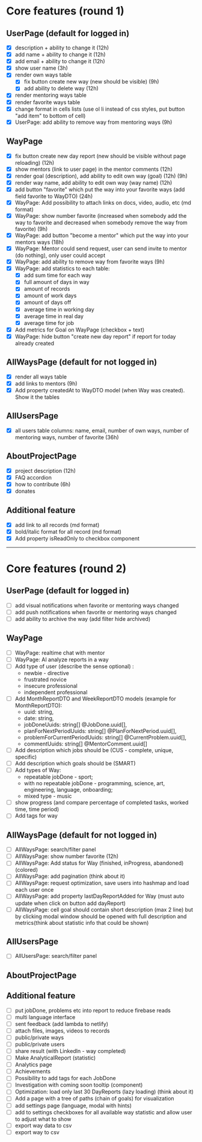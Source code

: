 # Core features (round 1)

## UserPage (default for logged in)
- [x] description + ability to change it (12h)
- [x] add name + ability to change it (12h)
- [x] add email + ability to change it (12h)
- [x] show user name (3h)
- [x] render own ways table
  - [x] fix button create new way (new should be visible) (9h)
  - [x] add ability to delete way (12h)
- [x] render mentoring ways table
- [x] render favorite ways table
- [x] change format in cells lists (use ol li instead of css styles, put button "add item" to bottom of cell)
- [x] UserPage: add ability to remove way from mentoring ways (9h)

## WayPage
- [x] fix button create new day report (new should be visible without page reloading) (12h)
- [x] show mentors (link to user page) in the mentor comments (12h)
- [x] render goal (description), add ability to edit own way (goal) (12h) (9h)
- [x] render way name, add ability to edit own way (way name) (12h)
- [x] add button "favorite" which put the way into your favorite ways (add field favorite to WayDTO) (24h)
- [x] WayPage: Add possibility to attach links on docs, video, audio, etc (md format)
- [x] WayPage: show number favorite (increased when somebody add the way to favorite and decreased when somebody remove the way from favorite) (9h)
- [x] WayPage: add button "become a mentor" which put the way into your mentors ways (18h)
- [x] WayPage: Mentor could send request, user can send invite to mentor (do nothing), only user could accept 
- [x] WayPage: add ability to remove way from favorite ways (9h)
- [x] WayPage: add statistics to each table:
  - [x] add sum time for each way
  - [x] full amount of days in way
  - [x] amount of records
  - [x] amount of work days
  - [x] amount of days off
  - [x] average time in working day
  - [x] average time in real day
  - [x] average time for job
- [x] Add metrics for Goal on WayPage (checkbox + text)
- [x] WayPage: hide button "create new day report" if report for today already created

## AllWaysPage (default for not logged in)
- [x] render all ways table
- [x] add links to mentors (9h)
- [x] Add property createdAt to WayDTO model (when Way was created). Show it the tables 

## AllUsersPage
- [x] all users table columns: name, email, number of own ways, number of mentoring ways, number of favorite (36h) 

## AboutProjectPage
- [x] project description (12h)
- [x] FAQ accordion
- [x] how to contribute (6h)
- [x] donates

## Additional feature
- [x] add link to all records (md format)
- [x] bold/italic format for all record (md format)
- [x] Add property isReadOnly to checkbox component

---

# Core features (round 2)

## UserPage (default for logged in)
- [ ] add visual notifications when favorite or mentoring ways changed
- [ ] add push notifications when favorite or mentoring ways changed
- [ ] add ability to archive the way (add filter hide archived)

## WayPage
- [ ] WayPage: realtime chat with mentor
- [ ] WayPage: AI analyze reports in a way
- [ ] Add type of user (describe the sense optional) :
  * newbie - directive
  * frustrated novice
  * insecure professional
  * independent professional
- [ ] Add MonthReportDTO and WeekReportDTO models (example for MonthReportDTO): 
    * uuid: string,
    * date: string,
    * jobDoneUuids: string[] @JobDone.uuid[],
    * planForNextPeriodUuids: string[] @PlanForNextPeriod.uuid[],
    * problemForCurrentPeriodUuids: string[] @CurrentProblem.uuid[],
    * commentUuids: string[] @MentorComment.uuid[]
- [ ] Add description which jobs should be (CUS - complete, unique, specific)
- [ ] Add description which goals should be (SMART)
- [ ] Add types of Way:
  * repeatable jobDone - sport;
  * with no repeatable jobDone - programming, science, art, engineering, language, onboarding;
  * mixed type - music
- [ ] show progress (and compare percentage of completed tasks, worked time, time period)
- [ ] Add tags for way

## AllWaysPage (default for not logged in)
- [ ] AllWaysPage: search/filter panel
- [ ] AllWaysPage: show number favorite (12h)
- [ ] AllWaysPage: Add status for Way (finished, inProgress, abandoned) (colored)
- [ ] AllWaysPage: add pagination (think about it)
- [ ] AllWaysPage: request optimization, save users into hashmap and load each user once
- [ ] AllWaysPage: add property lastDayReportAdded for Way (must auto update when click on button add dayReport)
- [ ] AllWaysPage: cell goal should contain short description (max 2 line) but by clicking modal window should be opened with full description and metrics(think about statistic info that could be shown)

## AllUsersPage
- [ ] AllUsersPage: search/filter panel

## AboutProjectPage

## Additional feature
- [ ] put jobDone, problems etc into report to reduce firebase reads
- [ ] multi language interface 
- [ ] sent feedback (add lambda to netlify)
- [ ] attach files, images, videos to records
- [ ] public/private ways
- [ ] public/private users
- [ ] share result (with LinkedIn - way completed)
- [ ] Make AnalyticalReport (statistic)
- [ ] Analytics page
- [ ] Achievements
- [ ] Possibility to add tags for each JobDone
- [ ] Investigation with coming soon tooltip (component)
- [ ] Optimization: load only last 30 DayReports (lazy loading) (think about it)
- [ ] Add a page with a tree of paths (chain of goals) for visualization
- [ ] add settings page (language, modal with hints)
- [ ] add to settings checkboxes for all available way statistic and allow user to adjust what to show
- [ ] export way data to csv
- [ ] export way to csv
